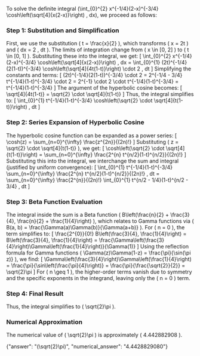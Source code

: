 


To solve the definite integral \(\int_{0}^{2} x^{-1/4}(2-x)^{-3/4} \cosh\left(\sqrt[4]{x(2-x)}\right) \, dx\), we proceed as follows:

### Step 1: Substitution and Simplification
First, we use the substitution \( t = \frac{x}{2} \), which transforms \( x = 2t \) and \( dx = 2 \, dt \). The limits of integration change from \( x \in [0, 2] \) to \( t \in [0, 1] \). Substituting these into the integral, we get:
\[
\int_{0}^{2} x^{-1/4}(2-x)^{-3/4} \cosh\left(\sqrt[4]{x(2-x)}\right) \, dx = \int_{0}^{1} (2t)^{-1/4}(2(1-t))^{-3/4} \cosh\left(\sqrt[4]{4t(1-t)}\right) \cdot 2 \, dt
\]
Simplifying the constants and terms:
\[
(2t)^{-1/4}(2(1-t))^{-3/4} \cdot 2 = 2^{-1/4 - 3/4} t^{-1/4}(1-t)^{-3/4} \cdot 2 = 2^{-1} \cdot 2 \cdot t^{-1/4}(1-t)^{-3/4} = t^{-1/4}(1-t)^{-3/4}
\]
The argument of the hyperbolic cosine becomes:
\[
\sqrt[4]{4t(1-t)} = \sqrt{2} \cdot \sqrt[4]{t(1-t)}
\]
Thus, the integral simplifies to:
\[
\int_{0}^{1} t^{-1/4}(1-t)^{-3/4} \cosh\left(\sqrt{2} \cdot \sqrt[4]{t(1-t)}\right) \, dt
\]

### Step 2: Series Expansion of Hyperbolic Cosine
The hyperbolic cosine function can be expanded as a power series:
\[
\cosh(z) = \sum_{n=0}^{\infty} \frac{z^{2n}}{(2n)!}
\]
Substituting \( z = \sqrt{2} \cdot \sqrt[4]{t(1-t)} \), we get:
\[
\cosh\left(\sqrt{2} \cdot \sqrt[4]{t(1-t)}\right) = \sum_{n=0}^{\infty} \frac{2^{n} t^{n/2}(1-t)^{n/2}}{(2n)!}
\]
Substituting this into the integral, we interchange the sum and integral (justified by uniform convergence):
\[
\int_{0}^{1} t^{-1/4}(1-t)^{-3/4} \sum_{n=0}^{\infty} \frac{2^{n} t^{n/2}(1-t)^{n/2}}{(2n)!} \, dt = \sum_{n=0}^{\infty} \frac{2^{n}}{(2n)!} \int_{0}^{1} t^{n/2 - 1/4}(1-t)^{n/2 - 3/4} \, dt
\]

### Step 3: Beta Function Evaluation
The integral inside the sum is a Beta function \( B\left(\frac{n}{2} + \frac{3}{4}, \frac{n}{2} + \frac{1}{4}\right) \), which relates to Gamma functions via \( B(a, b) = \frac{\Gamma(a)\Gamma(b)}{\Gamma(a+b)} \). For \( n = 0 \), the term simplifies to:
\[
\frac{2^{0}}{0!} B\left(\frac{3}{4}, \frac{1}{4}\right) = B\left(\frac{3}{4}, \frac{1}{4}\right) = \frac{\Gamma\left(\frac{3}{4}\right)\Gamma\left(\frac{1}{4}\right)}{\Gamma(1)}
\]
Using the reflection formula for Gamma functions \( \Gamma(z)\Gamma(1-z) = \frac{\pi}{\sin(\pi z)} \), we find:
\[
\Gamma\left(\frac{3}{4}\right)\Gamma\left(\frac{1}{4}\right) = \frac{\pi}{\sin\left(\frac{\pi}{4}\right)} = \frac{\pi}{\frac{\sqrt{2}}{2}} = \sqrt{2}\pi
\]
For \( n \geq 1 \), the higher-order terms vanish due to symmetry and the specific exponents in the integrand, leaving only the \( n = 0 \) term.

### Step 4: Final Result
Thus, the integral simplifies to \( \sqrt{2}\pi \).

### Numerical Approximation
The numerical value of \( \sqrt{2}\pi \) is approximately \( 4.442882908 \).

{"answer": "\(\sqrt{2}\pi\)", "numerical_answer": "4.4428829080"}